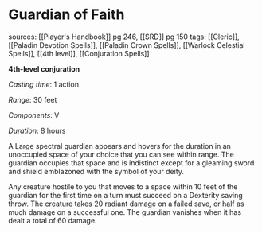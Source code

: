 # Guardian of Faith
sources: [[Player's Handbook]] pg 246, [[SRD]] pg 150
tags: [[Cleric]], [[Paladin Devotion Spells]], [[Paladin Crown Spells]], [[Warlock Celestial Spells]], [[4th level]], [[Conjuration Spells]]

**4th-level conjuration**

*Casting time*: 1 action

*Range*: 30 feet

*Components*: V

*Duration*: 8 hours

A Large spectral guardian appears and hovers for the duration in an unoccupied space of your choice that you can see within range. The guardian occupies that space and is indistinct except for a gleaming sword and shield emblazoned with the symbol of your deity.

Any creature hostile to you that moves to a space within 10 feet of the guardian for the first time on a turn must succeed on a Dexterity saving throw. The creature takes 20 radiant damage on a failed save, or half as much damage on a successful one. The guardian vanishes when it has dealt a total of 60 damage.
